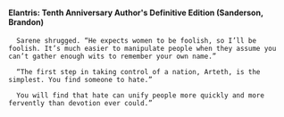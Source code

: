 #### Elantris: Tenth Anniversary Author's Definitive Edition (Sanderson, Brandon)
      Sarene shrugged. “He expects women to be foolish, so I’ll be foolish. It’s much easier to manipulate people when they assume you can’t gather enough wits to remember your own name.”

      “The first step in taking control of a nation, Arteth, is the simplest. You find someone to hate.”

      You will find that hate can unify people more quickly and more fervently than devotion ever could.”

